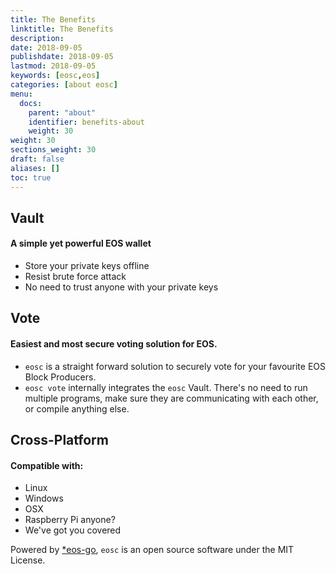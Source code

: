 ```yaml
---
title: The Benefits
linktitle: The Benefits
description:
date: 2018-09-05
publishdate: 2018-09-05
lastmod: 2018-09-05
keywords: [eosc,eos]
categories: [about eosc]
menu:
  docs:
    parent: "about"
    identifier: benefits-about
    weight: 30
weight: 30
sections_weight: 30
draft: false
aliases: []
toc: true
---
```


## Vault

#### A simple yet powerful EOS wallet

* Store your private keys offline
* Resist brute force attack
* No need to trust anyone with your private keys


## Vote

#### Easiest and most secure voting solution for EOS.

* `eosc` is a straight forward solution to securely vote for your favourite EOS Block Producers.
* `eosc vote` internally integrates the `eosc` Vault. There's no need to run multiple programs, make sure they are communicating with each other, or compile anything else.

## Cross-Platform

#### Compatible with:

* Linux
* Windows
* OSX
* Raspberry Pi anyone?
* We've got you covered

Powered by [*eos-go](https://www.eoscanada.com/en/tools/eos-go), `eosc` is an open source software under the MIT License.





